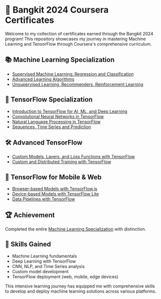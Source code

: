 # 🚀 Bangkit 2024 Coursera Certificates

Welcome to my collection of certificates earned through the Bangkit 2024 program! This repository showcases my journey in mastering Machine Learning and TensorFlow through Coursera's comprehensive curriculum.

## 📚 Machine Learning Specialization
- [Supervised Machine Learning: Regression and Classification](https://coursera.org/share/c21d61b7f91649cce0f0b47e5455d7b2)
- [Advanced Learning Algorithms](https://coursera.org/share/f80dd2c2d2f28111e0f6d24e71746efd)
- [Unsupervised Learning, Recommenders, Reinforcement Learning](https://coursera.org/share/649ac7828d08b6f281aab9a93eeca802)

## 🤖 TensorFlow Specialization
- [Introduction to TensorFlow for AI, ML, and Deep Learning](https://coursera.org/share/9251fe6a053adfdba607009f05f03d66)
- [Convolutional Neural Networks in TensorFlow](https://coursera.org/share/b1ec7d90dbad58d60a95783c13142224)
- [Natural Language Processing in TensorFlow](https://coursera.org/share/c21898fd7b85a3806ab91996edf3347a)
- [Sequences, Time Series and Prediction](https://coursera.org/share/d280ed85820ffb8393f63c537500f453)

## 🛠️ Advanced TensorFlow
- [Custom Models, Layers, and Loss Functions with TensorFlow](https://coursera.org/share/47b621ebebceaa1759b8627ba1aedb30)
- [Custom and Distributed Training with TensorFlow](https://coursera.org/share/0dc312599131a113b08928e4a35b347a)

## 📱 TensorFlow for Mobile & Web
- [Browser-based Models with TensorFlow.js](https://coursera.org/share/9bf58490433ac9fd9f2de71f96425717)
- [Device-based Models with TensorFlow Lite](https://coursera.org/share/be2232377a4c3701bbe0508586ff47aa)
- [Data Pipelines with TensorFlow](https://coursera.org/share/2950651c885f8541a88b756b8321ff20)

## 🏆 Achievement
Completed the entire [Machine Learning Specialization](https://coursera.org/share/7c2f44f9447ea33d54c9a504e75355c5) with distinction.

## 🌟 Skills Gained
- Machine Learning fundamentals
- Deep Learning with TensorFlow
- CNN, NLP, and Time Series analysis
- Custom model development
- TensorFlow deployment (web, mobile, edge devices)

This intensive learning journey has equipped me with comprehensive skills to develop and deploy machine learning solutions across various platforms.
